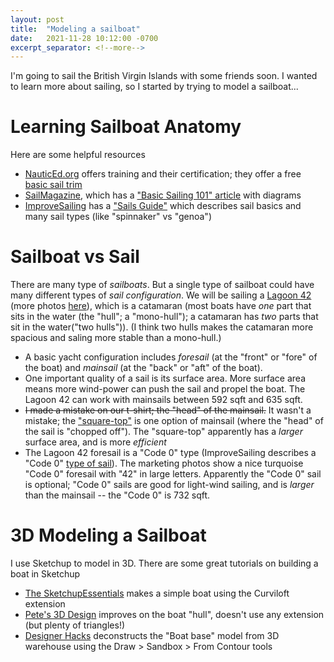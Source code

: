 ```yaml
---
layout: post
title:  "Modeling a sailboat"
date:   2021-11-28 10:12:00 -0700
excerpt_separator: <!--more-->
---
```


I'm going to sail the British Virgin Islands with some friends soon. I wanted to learn more about sailing, so I started by trying to model a sailboat...

<!--more-->

# Learning Sailboat Anatomy
Here are some helpful resources
 - [NauticEd.org](https://www.nauticed.org/) offers training and their certification; they offer a free [basic sail trim](https://www.nauticed.org/course/learn/basic-sail-trim) 
 - [SailMagazine](https://www.sailmagazine.com/), which has a ["Basic Sailing 101" article](https://www.sailmagazine.com/cruising/basic-sailing-101) with diagrams
 - [ImproveSailing](https://improvesailing.com/) has a ["Sails Guide"](https://improvesailing.com/guides/sail-types) which describes sail basics and many sail types (like "spinnaker" vs "genoa")
 
# Sailboat vs Sail
There are many type of *sailboats*. But a single type of sailboat could have many different types of *sail configuration*. We will be sailing a [Lagoon 42](https://www.cata-lagoon.com/en/42) (more photos [here](https://passagenautical.com/new-inventory/lagoon-42-catamaran/)), which is a catamaran (most boats have *one* part that sits in the water (the "hull"; a "mono-hull"); a catamaran has *two* parts that sit in the water("two hulls")). (I think two hulls makes the catamaran more spacious and saling more stable than a mono-hull.)

 - A basic yacht configuration includes *foresail* (at the "front" or "fore" of the boat) and *mainsail* (at the "back" or "aft" of the boat).
 - One important quality of a sail is its surface area. More surface area means more wind-power can push the sail and propel the boat. The Lagoon 42 can work with mainsails between 592 sqft and 635 sqft.
  - <del>I made a mistake on our t-shirt; the "head" of the mainsail.</del> It wasn't a mistake; the ["square-top"](https://www.northsails.com/sailing/en/products/square-top-racing-mainsails) is one option of mainsail (where the "head" of the sail is "chopped off"). The "square-top" apparently has a *larger* surface area, and is more *efficient*
 - The Lagoon 42 foresail is a "Code 0" type (ImproveSailing describes a "Code 0" [type of sail](https://improvesailing.com/guides/sail-types#downwind-sails)). The marketing photos show a nice turquoise "Code 0" foresail with "42" in large letters. Apparently the "Code 0" sail is optional; "Code 0" sails are good for light-wind sailing, and is *larger* than the mainsail -- the "Code 0" is 732 sqft.
# 3D Modeling a Sailboat
I use Sketchup to model in 3D. There are some great tutorials on building a boat in Sketchup
 - [The SketchupEssentials](https://www.youtube.com/watch?v=mzNPzPho79k) makes a simple boat using  the Curviloft extension
 - [Pete's 3D Design](https://www.youtube.com/watch?v=-Un7DkKyy04) improves on the boat "hull", doesn't use any extension (but plenty of triangles!)
 - [Designer Hacks](https://www.youtube.com/watch?v=GBccYg2Xf64) deconstructs the "Boat base" model from 3D warehouse using the Draw > Sandbox > From Contour tools